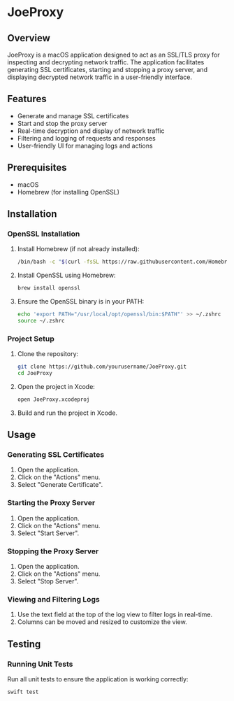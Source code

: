 # JoeProxy

## Overview

JoeProxy is a macOS application designed to act as an SSL/TLS proxy for inspecting and decrypting network traffic. The application facilitates generating SSL certificates, starting and stopping a proxy server, and displaying decrypted network traffic in a user-friendly interface.

## Features

- Generate and manage SSL certificates
- Start and stop the proxy server
- Real-time decryption and display of network traffic
- Filtering and logging of requests and responses
- User-friendly UI for managing logs and actions

## Prerequisites

- macOS
- Homebrew (for installing OpenSSL)

## Installation

### OpenSSL Installation

1. Install Homebrew (if not already installed):
    ```sh
    /bin/bash -c "$(curl -fsSL https://raw.githubusercontent.com/Homebrew/install/HEAD/install.sh)"
    ```

2. Install OpenSSL using Homebrew:
    ```sh
    brew install openssl
    ```

3. Ensure the OpenSSL binary is in your PATH:
    ```sh
    echo 'export PATH="/usr/local/opt/openssl/bin:$PATH"' >> ~/.zshrc
    source ~/.zshrc
    ```

### Project Setup

1. Clone the repository:
    ```sh
    git clone https://github.com/yourusername/JoeProxy.git
    cd JoeProxy
    ```

2. Open the project in Xcode:
    ```sh
    open JoeProxy.xcodeproj
    ```

3. Build and run the project in Xcode.

## Usage

### Generating SSL Certificates

1. Open the application.
2. Click on the "Actions" menu.
3. Select "Generate Certificate".

### Starting the Proxy Server

1. Open the application.
2. Click on the "Actions" menu.
3. Select "Start Server".

### Stopping the Proxy Server

1. Open the application.
2. Click on the "Actions" menu.
3. Select "Stop Server".

### Viewing and Filtering Logs

1. Use the text field at the top of the log view to filter logs in real-time.
2. Columns can be moved and resized to customize the view.

## Testing

### Running Unit Tests

Run all unit tests to ensure the application is working correctly:
```sh
swift test